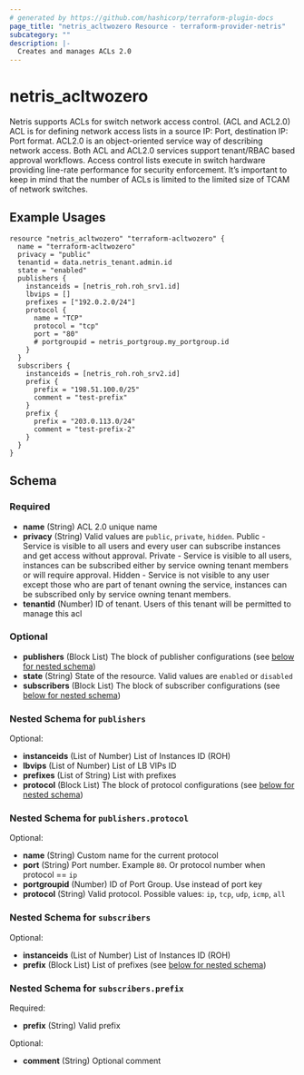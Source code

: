 ```yaml
---
# generated by https://github.com/hashicorp/terraform-plugin-docs
page_title: "netris_acltwozero Resource - terraform-provider-netris"
subcategory: ""
description: |-
  Creates and manages ACLs 2.0
---
```


# netris_acltwozero

Netris supports ACLs for switch network access control. (ACL and ACL2.0) ACL is for defining network access lists in a source IP: Port, destination IP: Port format. ACL2.0 is an object-oriented service way of describing network access.
Both ACL and ACL2.0 services support tenant/RBAC based approval workflows. Access control lists execute in switch hardware providing line-rate performance for security enforcement. It’s important to keep in mind that the number of ACLs is limited to the limited size of TCAM of network switches.

## Example Usages
```hcl
resource "netris_acltwozero" "terraform-acltwozero" {
  name = "terraform-acltwozero"
  privacy = "public"
  tenantid = data.netris_tenant.admin.id
  state = "enabled"
  publishers {
    instanceids = [netris_roh.roh_srv1.id]
    lbvips = []
    prefixes = ["192.0.2.0/24"]
    protocol {
      name = "TCP"
      protocol = "tcp"
      port = "80"
      # portgroupid = netris_portgroup.my_portgroup.id
    }
  }
  subscribers {
    instanceids = [netris_roh.roh_srv2.id]
    prefix {
      prefix = "198.51.100.0/25"
      comment = "test-prefix"
    }
    prefix {
      prefix = "203.0.113.0/24"
      comment = "test-prefix-2"
    }
  }
}
```



<!-- schema generated by tfplugindocs -->
## Schema

### Required

- **name** (String) ACL 2.0 unique name
- **privacy** (String) Valid values are `public`, `private`, `hidden`. Public - Service is visible to all users and every user can subscribe instances and get access without approval. Private - Service is visible to all users, instances can be subscribed either by service owning tenant members or will require approval. Hidden - Service is not visible to any user except those who are part of tenant owning the service, instances can be subscribed only by service owning tenant members.
- **tenantid** (Number) ID of tenant. Users of this tenant will be permitted to manage this acl

### Optional

- **publishers** (Block List) The block of publisher configurations (see [below for nested schema](#nestedblock--publishers))
- **state** (String) State of the resource. Valid values are `enabled` or `disabled`
- **subscribers** (Block List) The block of subscriber configurations (see [below for nested schema](#nestedblock--subscribers))

<a id="nestedblock--publishers"></a>
### Nested Schema for `publishers`

Optional:

- **instanceids** (List of Number) List of Instances ID (ROH)
- **lbvips** (List of Number) List of LB VIPs ID
- **prefixes** (List of String) List with prefixes
- **protocol** (Block List) The block of protocol configurations (see [below for nested schema](#nestedblock--publishers--protocol))

<a id="nestedblock--publishers--protocol"></a>
### Nested Schema for `publishers.protocol`

Optional:

- **name** (String) Custom name for the current protocol
- **port** (String) Port number. Example `80`. Or protocol number when protocol == `ip`
- **portgroupid** (Number) ID of Port Group. Use instead of port key
- **protocol** (String) Valid protocol. Possible values: `ip`, `tcp`, `udp`, `icmp`, `all`



<a id="nestedblock--subscribers"></a>
### Nested Schema for `subscribers`

Optional:

- **instanceids** (List of Number) List of Instances ID (ROH)
- **prefix** (Block List) List of prefixes (see [below for nested schema](#nestedblock--subscribers--prefix))

<a id="nestedblock--subscribers--prefix"></a>
### Nested Schema for `subscribers.prefix`

Required:

- **prefix** (String) Valid prefix

Optional:

- **comment** (String) Optional comment

